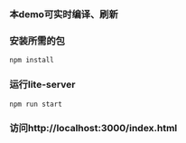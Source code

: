### 本demo可实时编译、刷新
### 安装所需的包
	npm install
### 运行lite-server
	npm run start
### 访问http://localhost:3000/index.html